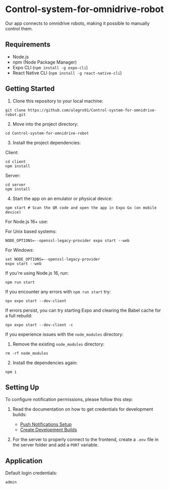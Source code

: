 # Control-system-for-omnidrive-robot

Our app connects to omnidrive robots, making it possible to manually control them.

## Requirements

- Node.js
- npm (Node Package Manager)
- Expo CLI (`npm install -g expo-cli`)
- React Native CLI (`npm install -g react-native-cli`)

## Getting Started

1. Clone this repository to your local machine:

```
git clone https://github.com/alegro91/Control-system-for-omnidrive-robot.git
```

2. Move into the project directory:

```
cd Control-system-for-omnidrive-robot
```

3. Install the project dependencies:

Client:

```
cd client
npm install
```

Server:

```
cd server
npm install
```

4. Start the app on an emulator or physical device:

```
npm start # Scan the QR code and open the app in Expo Go (on mobile device)
```

For Node.js 16+ use:

For Unix based systems:

```
NODE_OPTIONS=--openssl-legacy-provider expo start --web
```

For Windows:

```
set NODE_OPTIONS=--openssl-legacy-provider
expo start --web
```

If you're using Node.js 16, run:

```
npm run start
```

If you encounter any errors with `npm run start` try:

```
npx expo start --dev-client
```

If errors persist, you can try starting Expo and clearing the Babel cache for a full rebuild:

```
npx expo start --dev-client -c
```

If you experience issues with the `node_modules` directory:

1. Remove the existing `node_modules` directory:

```
rm -rf node_modules
```

2. Install the dependencies again:

```
npm i
```

## Setting Up

To configure notification permissions, please follow this step:

1. Read the documentation on how to get credentials for development builds:

   - [Push Notifications Setup](https://docs.expo.dev/push-notifications/push-notifications-setup/#get-credentials-for-development-builds)
   - [Create Development Builds](https://docs.expo.dev/development/create-development-builds/#on-a-device)

2. For the server to properly connect to the frontend, create a `.env` file in the server folder and add a `PORT` variable.

## Application

Default login credentials:

```
admin
```
